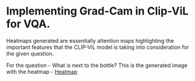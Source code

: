 # Implementing Grad-Cam in Clip-ViL for VQA.

Heatmaps generated are essentially attention maps highlighting the important features that the CLIP-ViL model is taking into consideration for the given question.

For the question - What is next to the bottle? This is the generated image with the heatmap - [Heatmap](sample_all.pdf)
